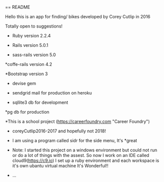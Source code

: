 == README

Hello this is an app for finding/ bikes developed by Corey Cutlip in 2016

Totally open to suggestions! 



* Ruby version 2.2.4

* Rails version 5.0.1

* sass-rails version 5.0

*coffe-rails version 4.2

*Bootstrap version 3

* devise gem

* sendgrid mail for production on heroku 

* sqllite3 db for development 

*pg db for production 

*This is a school project (https://careerfoundry.com "Career Foundry") 

* coreyCutlip2016-2017 and hopefully not 2018!

* I am using a program called sidr for the side menu, It's
*great

* Note: I started this project on a windows environment but could not run or do a lot of things with the assest.
 So now I work on an IDE called cloud9(https://c9.io) I set up a ruby environment and each workspace is it's own ubantu virtual machine It's Wonderful!!
 
* ...



